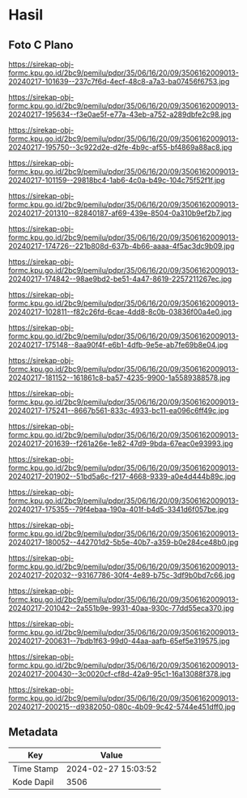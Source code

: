 # Hasil

## Foto C Plano

https://sirekap-obj-formc.kpu.go.id/2bc9/pemilu/pdpr/35/06/16/20/09/3506162009013-20240217-101639--237c7f6d-4ecf-48c8-a7a3-ba07456f6753.jpg

https://sirekap-obj-formc.kpu.go.id/2bc9/pemilu/pdpr/35/06/16/20/09/3506162009013-20240217-195634--f3e0ae5f-e77a-43eb-a752-a289dbfe2c98.jpg

https://sirekap-obj-formc.kpu.go.id/2bc9/pemilu/pdpr/35/06/16/20/09/3506162009013-20240217-195750--3c922d2e-d2fe-4b9c-af55-bf4869a88ac8.jpg

https://sirekap-obj-formc.kpu.go.id/2bc9/pemilu/pdpr/35/06/16/20/09/3506162009013-20240217-101159--29818bc4-1ab6-4c0a-b49c-104c75f52f1f.jpg

https://sirekap-obj-formc.kpu.go.id/2bc9/pemilu/pdpr/35/06/16/20/09/3506162009013-20240217-201310--82840187-af69-439e-8504-0a310b9ef2b7.jpg

https://sirekap-obj-formc.kpu.go.id/2bc9/pemilu/pdpr/35/06/16/20/09/3506162009013-20240217-174726--221b808d-637b-4b66-aaaa-4f5ac3dc9b09.jpg

https://sirekap-obj-formc.kpu.go.id/2bc9/pemilu/pdpr/35/06/16/20/09/3506162009013-20240217-174842--98ae9bd2-be51-4a47-8619-2257211267ec.jpg

https://sirekap-obj-formc.kpu.go.id/2bc9/pemilu/pdpr/35/06/16/20/09/3506162009013-20240217-102811--f82c26fd-6cae-4dd8-8c0b-03836f00a4e0.jpg

https://sirekap-obj-formc.kpu.go.id/2bc9/pemilu/pdpr/35/06/16/20/09/3506162009013-20240217-175148--8aa90f4f-e6b1-4dfb-9e5e-ab7fe69b8e04.jpg

https://sirekap-obj-formc.kpu.go.id/2bc9/pemilu/pdpr/35/06/16/20/09/3506162009013-20240217-181152--161861c8-ba57-4235-9900-1a5589388578.jpg

https://sirekap-obj-formc.kpu.go.id/2bc9/pemilu/pdpr/35/06/16/20/09/3506162009013-20240217-175241--8667b561-833c-4933-bc11-ea096c6ff49c.jpg

https://sirekap-obj-formc.kpu.go.id/2bc9/pemilu/pdpr/35/06/16/20/09/3506162009013-20240217-201639--f261a26e-1e82-47d9-9bda-67eac0e93993.jpg

https://sirekap-obj-formc.kpu.go.id/2bc9/pemilu/pdpr/35/06/16/20/09/3506162009013-20240217-201902--51bd5a6c-f217-4668-9339-a0e4d444b89c.jpg

https://sirekap-obj-formc.kpu.go.id/2bc9/pemilu/pdpr/35/06/16/20/09/3506162009013-20240217-175355--79f4ebaa-190a-401f-b4d5-3341d6f057be.jpg

https://sirekap-obj-formc.kpu.go.id/2bc9/pemilu/pdpr/35/06/16/20/09/3506162009013-20240217-180052--442701d2-5b5e-40b7-a359-b0e284ce48b0.jpg

https://sirekap-obj-formc.kpu.go.id/2bc9/pemilu/pdpr/35/06/16/20/09/3506162009013-20240217-202032--93167786-30f4-4e89-b75c-3df9b0bd7c66.jpg

https://sirekap-obj-formc.kpu.go.id/2bc9/pemilu/pdpr/35/06/16/20/09/3506162009013-20240217-201042--2a551b9e-9931-40aa-930c-77dd55eca370.jpg

https://sirekap-obj-formc.kpu.go.id/2bc9/pemilu/pdpr/35/06/16/20/09/3506162009013-20240217-200631--7bdb1f63-99d0-44aa-aafb-65ef5e319575.jpg

https://sirekap-obj-formc.kpu.go.id/2bc9/pemilu/pdpr/35/06/16/20/09/3506162009013-20240217-200430--3c0020cf-cf8d-42a9-95c1-16a13088f378.jpg

https://sirekap-obj-formc.kpu.go.id/2bc9/pemilu/pdpr/35/06/16/20/09/3506162009013-20240217-200215--d9382050-080c-4b09-9c42-5744e451dff0.jpg


## Metadata

| Key        | Value               |
| ---------- | ------------------- |
| Time Stamp | 2024-02-27 15:03:52 |
| Kode Dapil | 3506                |




